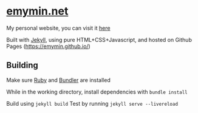 # [emymin.net](https://emymin.net)
My personal website, you can visit it [here](https://emymin.net)

Built with [Jekyll](https://jekyllrb.com/), using pure HTML+CSS+Javascript, and hosted on Github Pages (https://emymin.github.io/)

## Building

Make sure [Ruby](https://www.ruby-lang.org) and [Bundler](https://bundler.io/) are installed

While in the working directory, install dependencies with ```bundle install```

Build using ```jekyll build```
Test by running ```jekyll serve --livereload```
